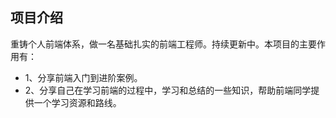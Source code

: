 ## 项目介绍

重铸个人前端体系，做一名基础扎实的前端工程师。持续更新中。本项目的主要作用有：

- 1、分享前端入门到进阶案例。
- 2、分享自己在学习前端的过程中，学习和总结的一些知识，帮助前端同学提供一个学习资源和路线。